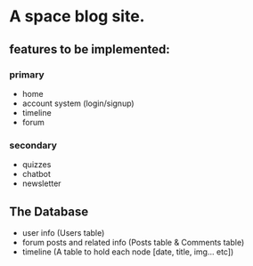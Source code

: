 # A space blog site.


## features to be implemented:

### primary
- home
- account system (login/signup)
- timeline
- forum

### secondary
- quizzes
- chatbot
- newsletter

## The Database
- user info (Users table)
- forum posts and related info (Posts table & Comments table)
- timeline (A table to hold each node [date, title, img... etc])
